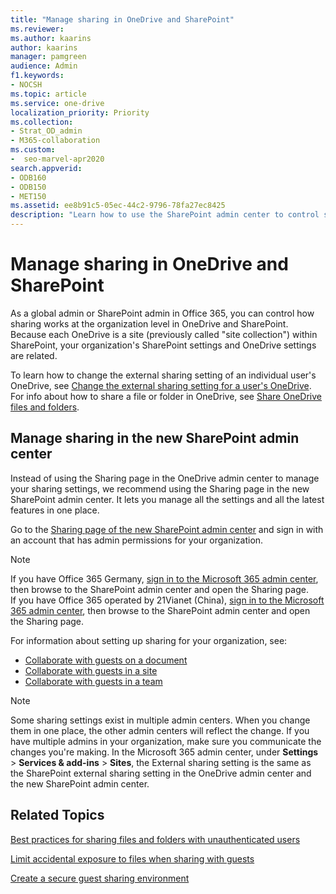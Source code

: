 ```yaml
---
title: "Manage sharing in OneDrive and SharePoint"
ms.reviewer: 
ms.author: kaarins
author: kaarins
manager: pamgreen
audience: Admin
f1.keywords:
- NOCSH
ms.topic: article
ms.service: one-drive
localization_priority: Priority
ms.collection: 
- Strat_OD_admin
- M365-collaboration
ms.custom:
-  seo-marvel-apr2020
search.appverid:
- ODB160
- ODB150
- MET150
ms.assetid: ee8b91c5-05ec-44c2-9796-78fa27ec8425
description: "Learn how to use the SharePoint admin center to control sharing settings for OneDrive and SharePoint."
---
```


# Manage sharing in OneDrive and SharePoint

As a global admin or SharePoint admin in Office 365, you can control how sharing works at the organization level in OneDrive and SharePoint. Because each OneDrive is a site (previously called "site collection") within SharePoint, your organization's SharePoint settings and OneDrive settings are related.
  
To learn how to change the external sharing setting of an individual user's OneDrive, see [Change the external sharing setting for a user's OneDrive](user-external-sharing-settings.md). For info about how to share a file or folder in OneDrive, see [Share OneDrive files and folders](https://support.office.com/article/9fcc2f7d-de0c-4cec-93b0-a82024800c07#BKMK_BusinessTab).

## Manage sharing in the new SharePoint admin center

Instead of using the Sharing page in the OneDrive admin center to manage your sharing settings, we recommend using the Sharing page in the new SharePoint admin center. It lets you manage all the settings and all the latest features in one place.

Go to the [Sharing page of the new SharePoint admin center](https://admin.microsoft.com/sharepoint?page=sharing&modern=true) and sign in with an account that has admin permissions for your organization.

>[!Note]
>If you have Office 365 Germany, [sign in to the Microsoft 365 admin center](https://go.microsoft.com/fwlink/p/?linkid=848041), then browse to the SharePoint admin center and open the Sharing page. <br>If you have Office 365 operated by 21Vianet (China), [sign in to the Microsoft 365 admin center](https://go.microsoft.com/fwlink/p/?linkid=850627), then browse to the SharePoint admin center and open the Sharing page.

For information about setting up sharing for your organization, see:

- [Collaborate with guests on a document](https://docs.microsoft.com/Office365/Enterprise/collaborate-on-documents)
- [Collaborate with guests in a site](https://docs.microsoft.com/Office365/Enterprise/collaborate-in-a-site)
- [Collaborate with guests in a team](https://docs.microsoft.com/Office365/Enterprise/collaborate-as-a-team)
  
> [!NOTE]
> Some sharing settings exist in multiple admin centers. When you change them in one place, the other admin centers will reflect the change. If you have multiple admins in your organization, make sure you communicate the changes you're making. In the Microsoft 365 admin center, under **Settings** \> **Services &amp; add-ins** \> **Sites**, the External sharing setting is the same as the SharePoint external sharing setting in the OneDrive admin center and the new SharePoint admin center. 
  
## Related Topics

[Best practices for sharing files and folders with unauthenticated users](https://docs.microsoft.com/Office365/Enterprise/best-practices-anonymous-sharing)

[Limit accidental exposure to files when sharing with guests](https://docs.microsoft.com/Office365/Enterprise/sharing-limit-accidental-exposure)

[Create a secure guest sharing environment](https://docs.microsoft.com/Office365/Enterprise/create-a-secure-guest-sharing-environment)
